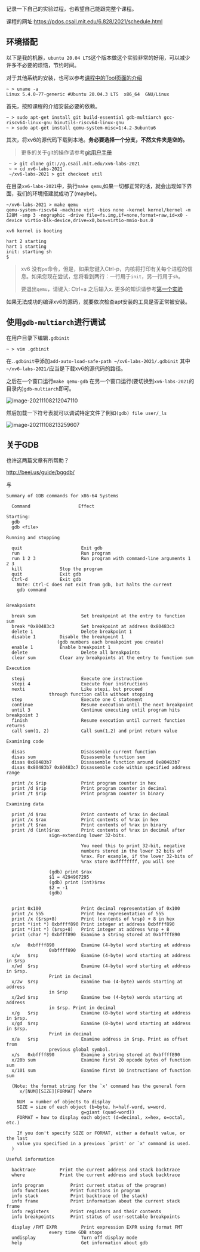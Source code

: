 记录一下自己的实验过程，也希望自己能跟完整个课程。

课程的网址:https://pdos.csail.mit.edu/6.828/2021/schedule.html

## 环境搭配

以下是我的机器，`ubuntu 20.04 LTS`这个版本做这个实验非常的好用，可以减少许多不必要的烦恼，节约时间。

对于其他系统的安装，也可以参考[课程中的Tool页面的介绍](https://pdos.csail.mit.edu/6.828/2021/tools.html)

```shell
~ > uname -a
Linux 5.4.0-77-generic #Ubuntu 20.04.3 LTS  x86_64  GNU/Linux
```

首先，按照课程的介绍安装必要的依赖。

```shell
~ > sudo apt-get install git build-essential gdb-multiarch gcc-riscv64-linux-gnu binutils-riscv64-linux-gnu 
~ > sudo apt-get install qemu-system-misc=1:4.2-3ubuntu6
```

其次，将xv6的源代码下载到本地。**务必要选择一个分支，不然文件夹是空的。**

>   更多的关于git的操作请参考[git用户手册](https://mirrors.edge.kernel.org/pub/software/scm/git/docs/user-manual.html)

```shell
 ~ > git clone git://g.csail.mit.edu/xv6-labs-2021
 ~ > cd xv6-labs-2021
 ~/xv6-labs-2021 > git checkout util
```

在目录`xv6-labs-2021`中，执行`make qemu`,如果一切都正常的话，就会出现如下界面，我们的环境搭建就成功了(maybe)。

```shell
~/xv6-labs-2021 > make qemu
qemu-system-riscv64 -machine virt -bios none -kernel kernel/kernel -m 128M -smp 3 -nographic -drive file=fs.img,if=none,format=raw,id=x0 -device virtio-blk-device,drive=x0,bus=virtio-mmio-bus.0

xv6 kernel is booting

hart 2 starting
hart 1 starting
init: starting sh
$ 
```

>   xv6 没有`ps`命令，但是，如果您键入Ctrl-p，内核将打印有关每个进程的信息。如果您现在尝试，您将看到两行：一行用于`init`，另一行用于`sh`。
>
>   要退出`qemu`，请键入: Ctrl+a 之后输入x. 更多的知识请参考[第一个实验](https://pdos.csail.mit.edu/6.828/2021/labs/util.html)

如果无法成功的编译xv6的源码，就要依次检查apt安装的工具是否正常被安装。

## 使用`gdb-multiarch`进行调试

在用户目录下编辑`.gdbinit`

```shell
~ > vim .gdbinit
```

在.`.gdbinit`中添加`add-auto-load-safe-path ~/xv6-labs-2021/.gdbinit` 其中`~/xv6-labs-2021/`应当是下载xv6的源代码的路径。                                                 

之后在一个窗口运行`make qemu-gdb` 在另一个窗口运行(要切换到`xv6-labs-2021`的目录内)`gdb-multiarch`即可。

![image-20211108212047110](%E6%96%B0%E5%9D%911.assets/image-20211108212047110.png)

然后加载一下符号表就可以调试特定文件了例如`(gdb) file user/_ls`

![image-20211108213259607](%E6%96%B0%E5%9D%911.assets/image-20211108213259607.png)

## 关于GDB

也许这两篇文章有所帮助？

http://beej.us/guide/bggdb/

与

```gdb
Summary of GDB commands for x86-64 Systems

  Command                  Effect

Starting:
  gdb
  gdb <file>

Running and stopping

  quit                      Exit gdb
  run                       Run program
  run 1 2 3                 Run program with command-line arguments 1 2 3
  kill			    Stop the program
  quit			    Exit gdb
  Ctrl-d		    Exit gdb
  	Note: Ctrl-C does not exit from gdb, but halts the current
  	gdb command


Breakpoints

  break sum                 Set breakpoint at the entry to function sum
  break *0x80483c3          Set breakpoint at address 0x80483c3
  delete 1                  Delete breakpoint 1
  disable 1		    Disable the breakpoint 1
			       (gdb numbers each breakpoint you create)
  enable 1		    Enable breakpoint 1
  delete                    Delete all breakpoints
  clear sum		    Clear any breakpoints at the entry to function sum

Execution

  stepi                     Execute one instruction
  stepi 4                   Execute four instructions
  nexti                     Like stepi, but proceed
			    through function calls without stopping
  step                      Execute one C statement
  continue                  Resume execution until the next breakpoint
  until 3                   Continue executing until program hits breakpoint 3
  finish                    Resume execution until current function returns
  call sum(1, 2)            Call sum(1,2) and print return value

Examining code

  disas                     Disassemble current function
  disas sum                 Disassemble function sum
  disas 0x80483b7           Disassemble function around 0x80483b7
  disas 0x80483b7 0x80483c7 Disassemble code within specified address range

  print /x $rip             Print program counter in hex
  print /d $rip             Print program counter in decimal
  print /t $rip             Print program counter in binary

Examining data

  print /d $rax             Print contents of %rax in decimal
  print /x $rax             Print contents of %rax in hex
  print /t $rax             Print contents of %rax in binary
  print /d (int)$rax        Print contents of %rax in decimal after
			    sign-extending lower 32-bits.

                            You need this to print 32-bit, negative
                            numbers stored in the lower 32 bits of
                            %rax. For example, if the lower 32-bits of
                            %rax store 0xffffffff, you will see 

			    (gdb) print $rax
			    $1 = 4294967295
			    (gdb) print (int)$rax
			    $2 = -1
			    (gdb)

			    
  print 0x100               Print decimal representation of 0x100
  print /x 555              Print hex representation of 555
  print /x ($rsp+8)         Print (contents of %rsp) + 8 in hex
  print *(int *) 0xbffff890 Print integer at address 0xbffff890
  print *(int *) ($rsp+8)   Print integer at address %rsp + 8
  print (char *) 0xbfff890  Examine a string stored at 0xbffff890

  x/w   0xbffff890          Examine (4-byte) word starting at address
			    0xbffff890
  x/w   $rsp                Examine (4-byte) word starting at address in $rsp
  x/wd  $rsp                Examine (4-byte) word starting at address in $rsp.
			    Print in decimal
  x/2w  $rsp                Examine two (4-byte) words starting at address
			    in $rsp
  x/2wd $rsp                Examine two (4-byte) words starting at address
			    in $rsp. Print in decimal
  x/g   $rsp                Examine (8-byte) word starting at address in $rsp.
  x/gd  $rsp                Examine (8-byte) word starting at address in $rsp.
			    Print in decimal
  x/a   $rsp                Examine address in $rsp. Print as offset from
			    previous global symbol.
  x/s   0xbffff890          Examine a string stored at 0xbffff890
  x/20b sum                 Examine first 20 opcode bytes of function sum
  x/10i sum                 Examine first 10 instructions of function sum

  (Note: the format string for the `x' command has the general form 
     x/[NUM][SIZE][FORMAT] where
 
    NUM  = number of objects to display
    SIZE = size of each object (b=byte, h=half-word, w=word,
	                        g=giant (quad-word))
    FORMAT = how to display each object (d=decimal, x=hex, o=octal, etc.)

    If you don't specify SIZE or FORMAT, either a default value, or the last
    value you specified in a previous `print' or `x' command is used.
  )

Useful information

  backtrace		    Print the current address and stack backtrace
  where			    Print the current address and stack backtrace

  info program		    Print current status of the program)
  info functions	    Print functions in program
  info stack		    Print backtrace of the stack)
  info frame		    Print information about the current stack frame
  info registers	    Print registers and their contents
  info breakpoints	    Print status of user-settable breakpoints

  display /FMT EXPR         Print expression EXPR using format FMT
			    every time GDB stops
  undisplay                 Turn off display mode
  help                      Get information about gdb
```

